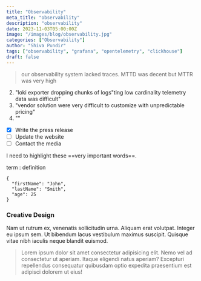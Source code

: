 ```yaml
---
title: "Observability"
meta_title: "observability"
description: "observability"
date: 2023-11-03T05:00:00Z
image: "/images/blog/observability.jpg"
categories: ["Observability"]
author: "Shiva Pundir"
tags: ["observability", "grafana", "opentelemetry", "clickhouse"]
draft: false
---
```


> our observability system lacked traces. MTTD was decent but MTTR was very high

2. "loki exporter dropping chunks of logs"ting low cardinality telemetry data was difficult"
4. "vendor solution were very difficult to customize with unpredictable pricing"
5. ""

- [x] Write the press release
- [ ] Update the website
- [ ] Contact the media

I need to highlight these ==very important words==.

term
: definition

```
{
  "firstName": "John",
  "lastName": "Smith",
  "age": 25
}
```

### Creative Design

Nam ut rutrum ex, venenatis sollicitudin urna. Aliquam erat volutpat. Integer eu ipsum sem. Ut bibendum lacus vestibulum maximus suscipit. Quisque vitae nibh iaculis neque blandit euismod.

> Lorem ipsum dolor sit amet consectetur adipisicing elit. Nemo vel ad consectetur ut aperiam. Itaque eligendi natus aperiam? Excepturi repellendus consequatur quibusdam optio expedita praesentium est adipisci dolorem ut eius!
